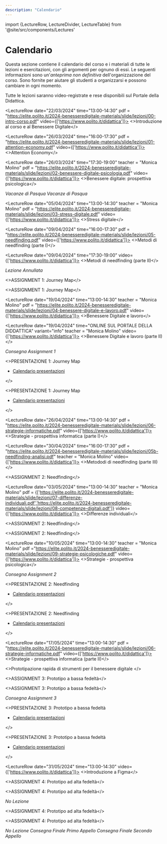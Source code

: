 ```yaml
---
description: "Calendario"
---
```


import {LectureRow, LectureDivider, LectureTable} from '@site/src/components/Lectures'


# Calendario

Questa sezione contiene il calendario del corso e i materiali di tutte le lezioni e esercitazioni, con gli argomenti per ognuno di essi. Le seguenti informazioni sono un'*anteprima non definitiva* dell'organizzazione del corso. Sono fornite per aiutare gli studenti a organizzarsi e possono cambiare in ogni momento.

Tutte le lezioni saranno video-registrate e rese disponibili sul Portale della Didattica.


<LectureTable defaultTeacher="Alberto Monge Roffarello" defaultType="Lezione" showMaterial={true} language='IT'>

<LectureDivider topic = "Settimana 1"/>

<LectureRow
    date="22/03/2024" time="13:00-14:30" pdf = "https://elite.polito.it/2024-benesseredigitale-materials/slide/lezioni/00-intro-corso.pdf" video={['https://www.polito.it/didattica']}>
    <>Introduzione al corso e al Benessere Digitale</>
</LectureRow>

<LectureDivider topic = "Settimana 2"/>

<LectureRow
    date="26/03/2024" time="16:00-17:30" pdf = "https://elite.polito.it/2024-benesseredigitale-materials/slide/lezioni/01-attention-economy.pdf" video={['https://www.polito.it/didattica']}>
    <>Attention Economy</>
</LectureRow>

<LectureRow
    date="26/03/2024" time="17:30-19:00"
    teacher = "Monica Molino" pdf = "https://elite.polito.it/2024-benesseredigitale-materials/slide/lezioni/02-benessere-digitale-psicologia.pdf" video={['https://www.polito.it/didattica']}>
    <>Benessere digitale: prospettiva psicologica</>
</LectureRow>


<LectureRow variant="warning" teacher="" type="">
    <em>Vacanze di Pasqua</em>
</LectureRow>

<LectureDivider topic = "Settimana 3"/>

<LectureRow variant="warning" teacher="" type="">
    <em>Vacanze di Pasqua</em>
</LectureRow>

<LectureRow
    date="05/04/2024" time="13:00-14:30"
    teacher = "Monica Molino" pdf = "https://elite.polito.it/2024-benesseredigitale-materials/slide/lezioni/03-stress-digitale.pdf" video={['https://www.polito.it/didattica']}>
    <>Stress digitale</>
</LectureRow>

<LectureDivider topic = "Settimana 4"/>

<LectureRow
    date="09/04/2024" time="16:00-17:30" pdf = "https://elite.polito.it/2024-benesseredigitale-materials/slide/lezioni/05-needfinding.pdf" video={['https://www.polito.it/didattica']}>
    <>Metodi di needfinding (parte I)</>
</LectureRow>

<LectureRow
    date="09/04/2024" time="17:30-19:00" video={['https://www.polito.it/didattica']}>
    <>Metodi di needfinding (parte II)</>
</LectureRow>

<!--<LectureRow
    date="12/04/2024" time="13:00-14:30"
    teacher = "Monica Molino" pdf = "https://elite.polito.it/2024-benesseredigitale-materials/slide/lezioni/04-benessere-digitale-e-lavoro.pdf">
    <>Benessere Digitale e lavoro (parte I)</>
</LectureRow>-->

<LectureRow
    date="12/04/2024" variant="warning" time="13:00-14:30" teacher="" type="">
    <em>Lezione Annullata</em>
</LectureRow>


<LectureDivider topic = "Settimana 5"/>

<LectureRow
    date="16/04/2024" time="16:00-17:30"
    type = "Esercitazione" pdf = "https://elite.polito.it/2024-benesseredigitale-materials/slide/assignment/A1-journeymap.pdf">
    <>ASSIGNMENT 1: Journey Map</>
</LectureRow>

<LectureRow
    date="16/04/2024" time="17:30-19:00"
    type = "Esercitazione">
    <>ASSIGNMENT 1: Journey Map</>
</LectureRow>

<LectureRow
    date="19/04/2024" time="13:00-14:30"
    teacher = "Monica Molino" pdf = "https://elite.polito.it/2024-benesseredigitale-materials/slide/lezioni/04-benessere-digitale-e-lavoro.pdf" video={['https://www.polito.it/didattica']}>
    <>Benessere Digitale e lavoro</>
</LectureRow>

<LectureRow
    date="19/04/2024" time="ONLINE SUL PORTALE DELLA DIDDATTICA" variant="info"
    teacher = "Monica Molino" video={['https://www.polito.it/didattica']}>
    <>Benessere Digitale e lavoro (parte II)</>
</LectureRow>

<LectureDivider topic = "Settimana 6"/>

<LectureRow variant="success" date="22/04/2024" time="EOD" teacher="" type="">
    <em>Consegna Assignment 1</em>
</LectureRow>

<LectureRow
    date="23/04/2024" time="16:00-17:30"
    type = "Esercitazione" teacher = "Monica Molino">
    <>PRESENTAZIONE 1: Journey Map
    <ul><li><a href="https://docs.google.com/spreadsheets/d/1-J4LfEgAsTg8K8DJGgJS9MJuXyhhG2OjiB69xGXJuWw/edit?usp=sharing">Calendario presentazioni</a></li></ul></>
</LectureRow>

<LectureRow
    date="23/04/2024" time="17:30-19:00"
    type = "Esercitazione" teacher = "Monica Molino">
    <>PRESENTAZIONE 1: Journey Map
    <ul><li><a href="https://docs.google.com/spreadsheets/d/1-J4LfEgAsTg8K8DJGgJS9MJuXyhhG2OjiB69xGXJuWw/edit?usp=sharing">Calendario presentazioni</a></li></ul></>
</LectureRow>

<LectureRow
    date="26/04/2024" time="13:00-14:30" pdf = "https://elite.polito.it/2024-benesseredigitale-materials/slide/lezioni/06-strategie-informatiche.pdf" video={['https://www.polito.it/didattica']}>
    <>Strategie - prospettiva informatica (parte I)</>
</LectureRow>

<LectureDivider topic = "Settimana 7"/>

<LectureRow
    date="30/04/2024" time="16:00-17:30" pdf = "https://elite.polito.it/2024-benesseredigitale-materials/slide/lezioni/05b-needfinding-analisi.pdf"
    teacher = "Monica Molino" video={['https://www.polito.it/didattica']}>
    <>Metododi di needfinding (parte III)</>
</LectureRow>

<LectureRow
    date="30/04/2024" time="17:30-19:00"
    type = "Esercitazione" teacher = "Monica Molino" pdf = "https://elite.polito.it/2024-benesseredigitale-materials/slide/assignment/A2-needfinding.pdf">
    <>ASSIGNMENT 2: Needfinding</>
</LectureRow>

<LectureRow
    date="03/05/2024" time="13:00-14:30"
    teacher = "Monica Molino" pdf = {['https://elite.polito.it/2024-benesseredigitale-materials/slide/lezioni/07-differenze-individuali.pdf','https://elite.polito.it/2024-benesseredigitale-materials/slide/lezioni/08-competenze-digitali.pdf']} video={['https://www.polito.it/didattica']}>
    <>Differenze individuali</>
</LectureRow>

<LectureDivider topic = "Settimana 8"/>

<LectureRow
    date="07/05/2024" time="16:00-17:30"
    type = "Esercitazione">
    <>ASSIGNMENT 2: Needfinding</>
</LectureRow>

<LectureRow
    date="07/05/2024" time="17:30-19:00"
    type = "Esercitazione" teacher = "Monica Molino">
    <>ASSIGNMENT 2: Needfinding</>
</LectureRow>

<LectureRow
    date="10/05/2024" time="13:00-14:30" teacher = "Monica Molino" pdf ="https://elite.polito.it/2024-benesseredigitale-materials/slide/lezioni/09-strategie-psicologiche.pdf" video={['https://www.polito.it/didattica']}>
    <>Strategie - prospettiva psicologica</>
</LectureRow>

<LectureDivider topic = "Settimana 9"/>

<LectureRow variant="success" date="13/05/2024" time="EOD" teacher="" type="">
    <em>Consegna Assignment 2</em>
</LectureRow>

<LectureRow
    date="14/05/2024" time="16:00-17:30"
    type = "Esercitazione" teacher = "Monica Molino">
    <>PRESENTAZIONE 2: Needfinding
    <ul><li><a href="https://docs.google.com/spreadsheets/d/1syfAWnp2RI0mPcgxiX4dDflm2TN2txXAM5Sz2WsiQZM/edit?usp=sharing">Calendario presentazioni</a></li></ul></>
</LectureRow>

<LectureRow
    date="14/05/2024" time="17:30-19:00"
    type = "Esercitazione" teacher = "Monica Molino">
    <>PRESENTAZIONE 2: Needfinding
    <ul><li><a href="https://docs.google.com/spreadsheets/d/1syfAWnp2RI0mPcgxiX4dDflm2TN2txXAM5Sz2WsiQZM/edit?usp=sharing">Calendario presentazioni</a></li></ul></>
</LectureRow>

<LectureRow
    date="17/05/2024" time="13:00-14:30" pdf = "https://elite.polito.it/2024-benesseredigitale-materials/slide/lezioni/06-strategie-informatiche.pdf" video={['https://www.polito.it/didattica']}>
    <>Strategie - prospettiva informatica (parte II)</>
</LectureRow>

<LectureDivider topic = "Settimana 10"/>

<LectureRow
    date="21/05/2024" time="16:00-17:30" pdf = "https://elite.polito.it/2024-benesseredigitale-materials/slide/lezioni/10-prototipazione.pdf">
    <>Prototipazione rapida di strumenti per il benessere digitale </>
</LectureRow>

<LectureRow
    date="21/05/2024" time="17:30-19:00"
    type = "Esercitazione" pdf = "https://elite.polito.it/2024-benesseredigitale-materials/slide/assignment/A3-lowfi.pdf">
    <>ASSIGNMENT 3: Prototipo a bassa fedeltà</>
</LectureRow>

<LectureRow
    date="24/05/2024" time="13:00-14:30"
    type = "Esercitazione" teacher = "Monica Molino">
    <>ASSIGNMENT 3: Prototipo a bassa fedeltà</>
</LectureRow>

<LectureDivider topic = "Settimana 11"/>

<LectureRow variant="success" date="27/05/2024" time="EOD" teacher="" type="">
    <em>Consegna Assignment 3</em>
</LectureRow>

<LectureRow
    date="28/05/2024" time="16:00-17:30"
    type = "Esercitazione">
    <>PRESENTAZIONE 3: Prototipo a bassa fedeltà
    <ul><li><a href="https://docs.google.com/spreadsheets/d/1z2_yz2mk2YMbpyeQQM0xob3lrKKMeOefM1JrIQbiz98/edit?usp=sharing">Calendario presentazioni</a></li></ul></>
</LectureRow>

<LectureRow
    date="28/05/2024" time="17:30-19:00"
    type = "Esercitazione">
    <>PRESENTAZIONE 3: Prototipo a bassa fedeltà
    <ul><li><a href="https://docs.google.com/spreadsheets/d/1z2_yz2mk2YMbpyeQQM0xob3lrKKMeOefM1JrIQbiz98/edit?usp=sharing">Calendario presentazioni</a></li></ul></>
</LectureRow>

<LectureRow
    date="31/05/2024" time="13:00-14:30" video={['https://www.polito.it/didattica']}>
    <>Introduzione a Figma</>
</LectureRow>

<LectureDivider topic = "Settimana 12"/>

<LectureRow
    date="04/06/2024" time="16:00-17:30"
    type = "Esercitazione" teacher = "Monica Molino" pdf ="https://elite.polito.it/2024-benesseredigitale-materials/slide/assignment/A4-exam.pdf">
    <>ASSIGNMENT 4: Prototipo ad alta fedeltà</>
</LectureRow>

<LectureRow
    date="04/06/2024" time="17:30-19:00"
    type = "Esercitazione" teacher = "Monica Molino">
    <>ASSIGNMENT 4: Prototipo ad alta fedeltà</>
</LectureRow>

<LectureRow
    date="07/06/2024" variant="warning" time="13:00-14:30" teacher="" type="">
    <em>No Lezione</em>
</LectureRow>

<LectureDivider topic = "Settimana 13"/>

<LectureRow
    date="11/06/2024" time="16:00-17:30"
    type = "Esercitazione">
    <>ASSIGNMENT 4: Prototipo ad alta fedeltà</>
</LectureRow>

<LectureRow
    date="11/06/2024" time="17:30-19:00"
    type = "Esercitazione">
    <>ASSIGNMENT 4: Prototipo ad alta fedeltà</>
</LectureRow>

<LectureRow
    date="14/06/2024" variant="warning" time="13:00-14:30" teacher="" type="">
    <em>No Lezione</em>
</LectureRow>
<LectureDivider topic = "Settimana 14"/>
<LectureRow variant="success" date="20/06/2024" time="EOD" teacher="" type="">
    <em>Consegna Finale Primo Appello</em>
</LectureRow>
<LectureRow variant="success" date="10/07/2024" time="EOD" teacher="" type="">
    <em>Consegna Finale Secondo Appello</em>
</LectureRow>

</LectureTable>

  